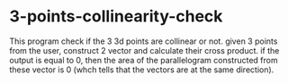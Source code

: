 # 3-points-collinearity-check
This program check if the 3 3d points are collinear or not.
given 3 points from the user, construct 2 vector and calculate their cross product.
if the output is equal to 0, then the area of the parallelogram constructed from these vector is 0 (whch tells that the vectors are at the same direction).
